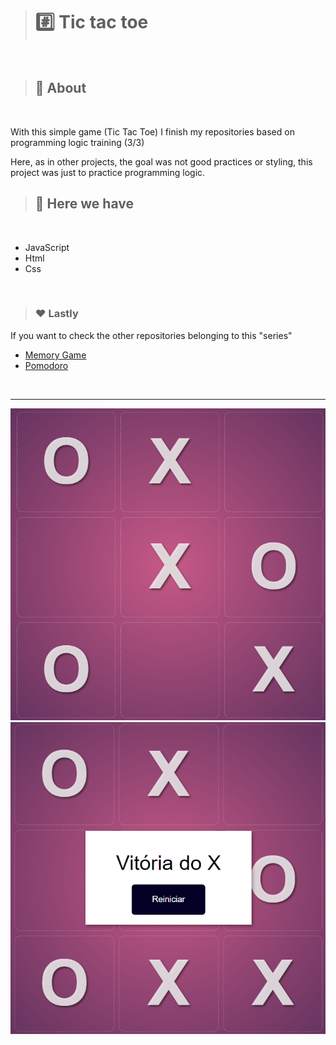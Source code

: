 > # #️⃣ Tic tac toe

<br>

> ## 🎒 About

<br>

<p>With this simple game (Tic Tac Toe) I finish my repositories based on programming logic training (3/3)

Here, as in other projects, the goal was not good practices or styling, this project was just to practice programming logic.</p>

> ## 🚀 Here we have

<br>

<ul>
<li>JavaScript</li>
<li>Html</li>
<li>Css</li>
</ul>

<br>

> ### ❤️ Lastly

<p> If you want to check the other repositories belonging to this "series" </p>

<ul>
<li><a href='https://github.com/JoaoMarcelo-J/memory-game'>Memory Game</a></li>
<li><a href='https://github.com/JoaoMarcelo-J/js-pomodoro'>Pomodoro</a></li>
</ul>

<br>
<hr>

<p align='center'>
<img src='./img/img-1.png'>
  <br>
<img src='./img/img-2.png'>
<p>
